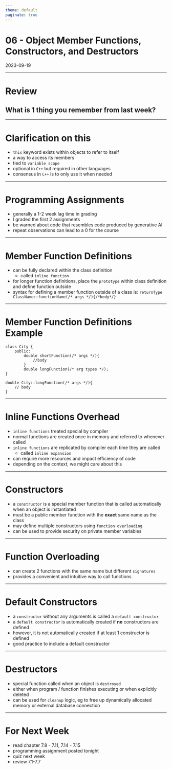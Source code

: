 ```yaml
---
theme: default
paginate: true
---
```


# 06 - Object Member Functions, Constructors, and Destructors
2023-09-19

---

# Review
## What is 1 thing you remember from last week?

---

# Clarification on this

- `this` keyword exists within objects to refer to itself
- a way to access its members
- tied to `variable scope`
- optional in `C++` but required in other languages
- consensus in `C++` is to only use it when needed

---

# Programming Assignments

- generally a 1-2 week lag time in grading
- I graded the first 2 assignments
- be warned about code that resembles code produced by generative AI
- repeat observations can lead to a 0 for the course

---

# Member Function Definitions

- can be fully declared within the class definition
  - called `inline function`
- for longer function definitions, place the `prototype` within class definition and define function outside
- syntax for defining a member function outside of a class is: `returnType ClassName::functionName(/* args */){/*body*/}`

---

# Member Function Definitions Example

```
class City {
	public:
		double shortFunction(/* args */){
			//body
		}
		double longFunction(/* arg types */);
}

double City::longFunction(/* args */){
	// body
}
```

---

# Inline Functions Overhead

- `inline functions` treated special by compiler
- normal functions are created once in memory and referred to whenever called
- `inline functions` are replicated by compiler each time they are called
  - called `inline expansion`
- can require more resources and impact efficiency of code
- depending on the context, we might care about this

---

# Constructors

- a `constructor` is a special member function that is called automatically when an object is instantiated
- must be a public member function with the **exact** same name as the class
- may define multiple constructors using `function overloading`
- can be used to provide security on private member variables

---

# Function Overloading

- can create 2 functions with the same name but different `signatures`
- provides a convenient and intuitive way to call functions

---

# Default Constructors

- a `constructor` without any arguments is called a `default constructor`
- a `default constructor` is automatically created if **no** constructors are defined
- however, it is not automatically created if at least 1 constructor is defined
- good practice to include a default constructor

---

# Destructors

- special function called when an object is `destroyed`
- either when program / function finishes executing or when explicitly deleted
- can be used for `cleanup` logic, eg to free up dynamically allocated memory or external database connection

---

# For Next Week

- read chapter 7.8 - 7.11, 7.14 - 7.15
- programming assignment posted tonight
- quiz next week
- review 7.1-7.7
